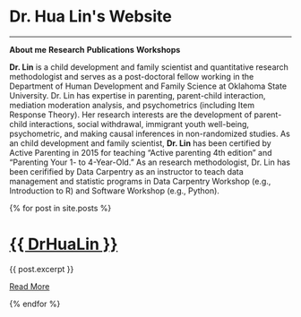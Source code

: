 # Dr. Hua Lin's Website

***********
**About me**  **Research** **Publications** **Workshops**


**Dr. Lin** is a child development and family scientist and quantitative research methodologist and serves as a post-doctoral fellow working in the Department of Human Development and Family Science at Oklahoma State University. Dr. Lin has expertise in parenting, parent-child interaction, mediation moderation analysis, and psychometrics (including Item Response Theory). Her research interests are the development of parent-child interactions, social withdrawal, immigrant youth well-being, psychometric, and making causal inferences in non-randomized studies.
As an child development and family scientist, **Dr. Lin** has been certified by Active Parenting in 2015 for teaching “Active parenting 4th edition” and “Parenting Your 1- to 4-Year-Old.”
As an research methodologist, Dr. Lin has been cerifified by Data Carpentry as an instructor to teach data management and statistic programs in Data Carpentry Workshop (e.g., Introduction to R) and Software Workshop (e.g., Python).


{% for post in site.posts %}

[{{ DrHuaLin }}]({{%20site.baseurl%20}}{{%20post.url%20}})
============================================================

{{ post.excerpt }}

[Read More]({{%20site.baseurl%20}}{{%20post.url%20}})

{% endfor %}
